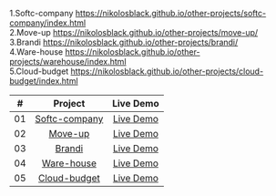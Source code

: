 1.Softc-company https://nikolosblack.github.io/other-projects/softc-company/index.html <br>
2.Move-up https://nikolosblack.github.io/other-projects/move-up/<br>
3.Brandi https://nikolosblack.github.io/other-projects/brandi/<br>
4.Ware-house https://nikolosblack.github.io/other-projects/warehouse/index.html<br>
5.Cloud-budget https://nikolosblack.github.io/other-projects/cloud-budget/index.html
<table>
<thead>
<tr>
<th align="center">#</th>
<th align="center">Project</th>
<th align="center">Live Demo</th>
</tr>
</thead>
<tbody>
<tr>
<td align="center">01</td>
<td align="center"><a href="https://github.com/Nikolosblack/other-projects/tree/main/softc-company">Softc-company</a></td>
<td align="center"><a href="https://nikolosblack.github.io/other-projects/softc-company/index.html" rel="nofollow">Live Demo</a></td>
</tr>
<tr>
<td align="center">02</td>
<td align="center"><a href="">Move-up</a></td>
<td align="center"><a href="https://nikolosblack.github.io/other-projects/move-up/" rel="nofollow">Live Demo</a></td>
</tr>
<tr>
<td align="center">03</td>
<td align="center"><a href="">Brandi</a></td>
<td align="center"><a href="https://nikolosblack.github.io/other-projects/brandi/" rel="nofollow">Live Demo</a></td>
</tr>
<tr>
<td align="center">04</td>
<td align="center"><a href="">Ware-house</a></td>
<td align="center"><a href="https://nikolosblack.github.io/other-projects/warehouse/index.html" rel="nofollow">Live Demo</a></td>
</tr>
<tr>
<td align="center">05</td>
<td align="center"><a href="">Cloud-budget</a></td>
<td align="center"><a href="https://nikolosblack.github.io/other-projects/cloud-budget/index.html" rel="nofollow">Live Demo</a></td>
</tr>
</tbody>
</table>

